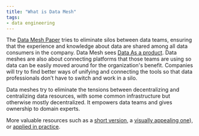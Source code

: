```yaml
---
title: "What is Data Mesh"
tags:
- data engineering
---
```

The [Data Mesh Paper](https://martinfowler.com/articles/data-monolith-to-mesh.html) tries to eliminate silos between data teams, ensuring that the experience and knowledge about data are shared among all data consumers in the company. Data Mesh sees [Data As a product](term/data%20product.md). Data meshes are also about connecting platforms that those teams are using so data can be easily moved around for the organization's benefit. Companies will try to find better ways of unifying and connecting the tools so that data professionals don’t have to switch and work in a silo.

Data meshes try to eliminate the tensions between decentralizing and centralizing data resources, with some common infrastructure but otherwise mostly decentralized. It empowers data teams and gives ownership to domain experts.

More valuable resources such as a [short version](https://cnr.sh/essays/what-the-heck-data-mesh), a [visually appealing one](https://www.datamesh-architecture.com/)), or [applied in practice](https://youtu.be/eiUhV56uVUc).